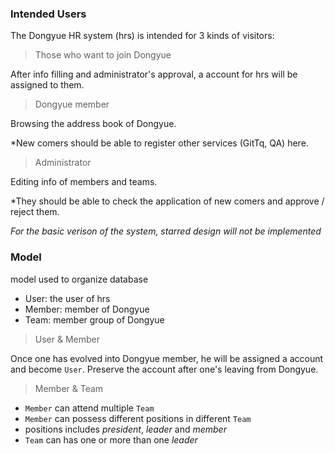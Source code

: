 ### Intended Users
The Dongyue HR system (hrs) is intended for 3 kinds of visitors:

> Those who want to join Dongyue

After info filling and administrator's approval, 
a account for hrs will be assigned to them.

> Dongyue member

Browsing the address book of Dongyue.

*New comers should be able to register other services (GitTq, QA) here.

> Administrator

Editing info of members and teams.

*They should be able to check the application of new comers and approve / reject them.

*For the basic verison of the system, starred design will not be implemented*

### Model
model used to organize database

* User: the user of hrs
* Member: member of Dongyue
* Team: member group of Dongyue

> User & Member

Once one has evolved into Dongyue member, 
he will be assigned a account and become `User`.
Preserve the account after one's leaving from Dongyue.

> Member & Team

* `Member` can attend multiple `Team` 
* `Member` can possess different positions in different `Team` 
* positions includes *president*, *leader* and *member* 
* `Team` can has one or more than one *leader*
